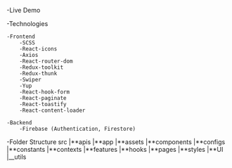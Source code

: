 -Live Demo

-Technologies

    -Frontend
        -SCSS
        -React-icons
        -Axios
        -React-router-dom
        -Redux-toolkit
        -Redux-thunk
        -Swiper
        -Yup
        -React-hook-form
        -React-paginate
        -React-toastify
        -React-content-loader

    -Backend
        -Firebase (Authentication, Firestore)

-Folder Structure
src
|**apis
|**app
|**assets
|**components
|**configs
|**constants
|**contexts
|**features
|**hooks
|**pages
|**styles
|**UI
|\_\_utils
